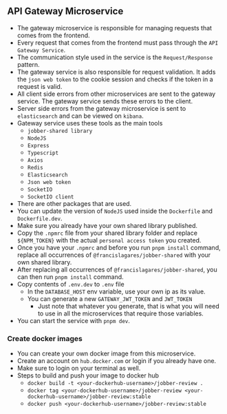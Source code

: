 ## API Gateway Microservice

- The gateway microservice is responsible for managing requests that comes from the frontend.
- Every request that comes from the frontend must pass through the `API Gateway Service`.
- The communication style used in the service is the `Request/Response` pattern.
- The gateway service is also responsible for request validation. It adds the `json web token` to the cookie session and checks if the token in a request is valid.
- All client side errors from other microservices are sent to the gateway service. The gateway service sends these errors to the client.
- Server side errors from the gateway microservice is sent to `elasticsearch` and can be viewed on `kibana`.
- Gateway service uses these tools as the main tools
  - `jobber-shared library`
  - `NodeJS`
  - `Express`
  - `Typescript`
  - `Axios`
  - `Redis`
  - `Elasticsearch`
  - `Json web token`
  - `SocketIO`
  - `SocketIO client`
- There are other packages that are used.
- You can update the version of `NodeJS` used inside the `Dockerfile` and `Dockerfile.dev`.
- Make sure you already have your own shared library published.
- Copy the `.npmrc` file from your shared library folder and replace `${NPM_TOKEN}` with the actual `personal access token` you created.
- Once you have your `.npmrc` and before you run `pnpm install` command, replace all occurrences of `@francislagares/jobber-shared` with your own shared library.
- After replacing all occurrences of `@francislagares/jobber-shared`, you can then run `pnpm install` command.
- Copy contents of `.env.dev` to `.env` file
  - In the `DATABASE_HOST` env variable, use your own ip as its value.
  - You can generate a new `GATEWAY_JWT_TOKEN` and `JWT_TOKEN`
    - Just note that whatever you generate, that is what you will need to use in all the microservices that require those variables.
- You can start the service with `pnpm dev`.

### Create docker images

- You can create your own docker image from this microservice.
- Create an account on `hub.docker.com` or login if you already have one.
- Make sure to login on your terminal as well.
- Steps to build and push your image to docker hub
  - `docker build -t <your-dockerhub-username>/jobber-review .`
  - `docker tag <your-dockerhub-username>/jobber-review <your-dockerhub-username>/jobber-review:stable`
  - `docker push <your-dockerhub-username>/jobber-review:stable`
